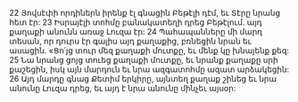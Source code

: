 22 Յովսէփի որդիներն իրենք էլ գնացին Բեթէլի դէմ, եւ Տէրը նրանց հետ էր: 23 Իսրայէլի տոհմը բանակատեղի դրեց Բեթէլում. այդ քաղաքի անունն առաջ Լուզա էր: 24 Պահապանները մի մարդ տեսան, որ դուրս էր գալիս այդ քաղաքից, բռնեցին նրան եւ ասացին. «Ցո՛յց տուր մեզ քաղաքի մուտքը, եւ մենք կը խնայենք քեզ: 25 Նա նրանց ցոյց տուեց քաղաքի մուտքը, եւ նրանք քաղաքը սրի քաշեցին, իսկ այն մարդուն եւ նրա ազգատոհմը ազատ արձակեցին: 26 Այդ մարդը գնաց Քետիմ երկիրը, այնտեղ քաղաք շինեց եւ նրա անունը Լուզա դրեց, եւ այդ է նրա անունը մինչեւ այսօր:
